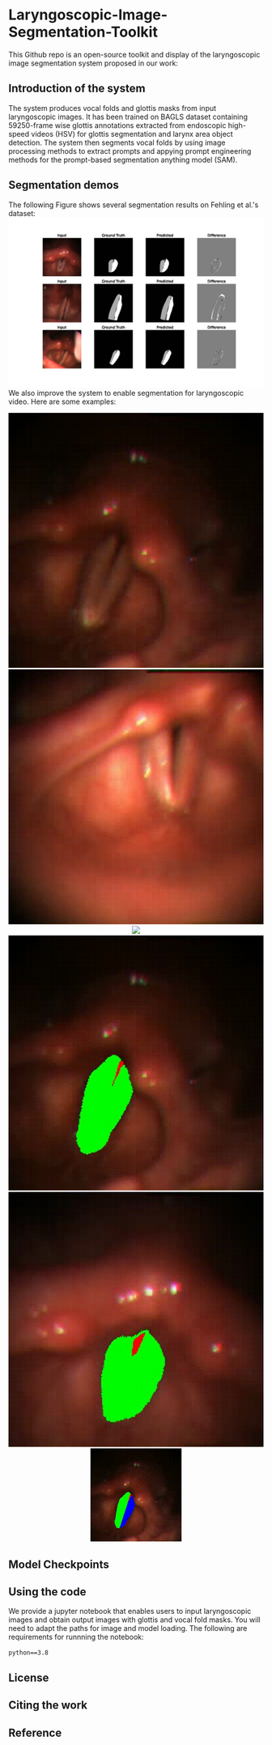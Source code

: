 # Laryngoscopic-Image-Segmentation-Toolkit
This Github repo is an open-source toolkit and display of the laryngoscopic image segmentation system proposed in our work: 

## Introduction of the system
The system produces vocal folds and glottis masks from input laryngoscopic images. It has been trained on BAGLS dataset containing 59250-frame wise glottis annotations extracted from endoscopic high-speed videos (HSV) for glottis segmentation and larynx area object detection. The system then segments vocal folds by using image processing methods to extract prompts and appying prompt engineering methods for the prompt-based segmentation anything model (SAM).
## Segmentation demos
The following Figure shows several segmentation results on Fehling et al.'s dataset:
![Page 1](https://github.com/EEugeneS/Laryngoscopic-Image-Segmentation-Toolkit/blob/main/Demos/results.jpg)
We also improve the system to enable segmentation for laryngoscopic video. Here are some examples: 

<div align=center>
  <img src="https://github.com/EEugeneS/Laryngoscopic-Image-Segmentation-Toolkit/blob/main/Demos/gif/video_1_tmp.gif">
  <img src="https://github.com/EEugeneS/Laryngoscopic-Image-Segmentation-Toolkit/blob/main/Demos/gif/video_2_tmp.gif">
  <img src="https://github.com/EEugeneS/Laryngoscopic-Image-Segmentation-Toolkit/blob/main/Demos/gif/video_3_tmp.gif">
</div>

<div align=center>
  <img src="https://github.com/EEugeneS/Laryngoscopic-Image-Segmentation-Toolkit/blob/main/Demos/gif/video_masked_1.gif">
  <img src="https://github.com/EEugeneS/Laryngoscopic-Image-Segmentation-Toolkit/blob/main/Demos/gif/video_masked_2.gif">
  <img src="https://github.com/EEugeneS/Laryngoscopic-Image-Segmentation-Toolkit/blob/main/Demos/gif/video_masked_3.gif">
</div>

## Model Checkpoints

## Using the code
We provide a jupyter notebook that enables users to input laryngoscopic images and obtain output images with glottis and vocal fold masks. You will need to adapt the paths for image and model loading. 
The following are requirements for runnning the notebook:
```
python==3.8
```
## License

## Citing the work

## Reference
